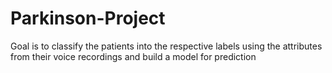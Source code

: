 # Parkinson-Project
Goal is to classify the patients into the respective labels using the attributes from their voice recordings and build a model for prediction
